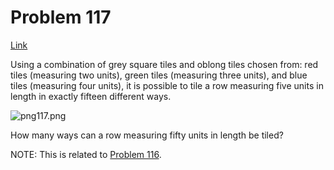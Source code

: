 # Problem 117

[Link](https://projecteuler.net/problem=117)

Using a combination of grey square tiles and oblong tiles chosen from: red tiles (measuring two units), green tiles (measuring three units), and blue tiles (measuring four units), it is possible to tile a row measuring five units in length in exactly fifteen different ways.

![png117.png](resources/images/0117.png?1678992052) 

How many ways can a row measuring fifty units in length be tiled?

NOTE: This is related to [Problem 116](problem=116).

